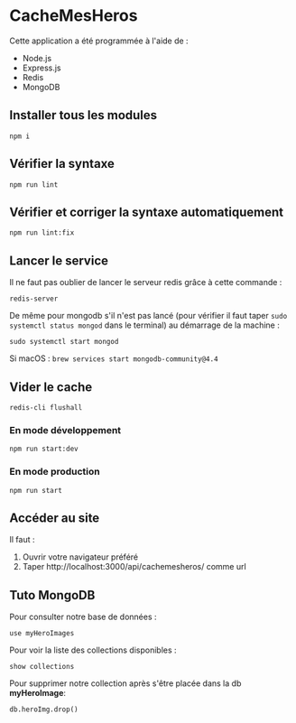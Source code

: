 
# CacheMesHeros

Cette application a été programmée à l'aide de :

* Node.js
* Express.js
* Redis
* MongoDB

## Installer tous les modules

`npm i`

## Vérifier la syntaxe

`npm run lint`

## Vérifier et corriger la syntaxe automatiquement

`npm run lint:fix`

## Lancer le service

Il ne faut pas oublier de lancer le serveur redis grâce à cette commande :

`redis-server`

De même pour mongodb s'il n'est pas lancé (pour vérifier il faut taper `sudo systemctl status mongod` dans le terminal) au démarrage de la machine :

`sudo systemctl start mongod`

Si macOS : `brew services start mongodb-community@4.4` 

## Vider le cache

`redis-cli flushall`

### En mode développement

`npm run start:dev`

### En mode production 

`npm run start`

## Accéder au site

Il faut :
1. Ouvrir votre navigateur préféré
2. Taper http://localhost:3000/api/cachemesheros/ comme url

## Tuto MongoDB

Pour consulter notre base de données :

`use myHeroImages`

Pour voir la liste des collections disponibles :

`show collections`

Pour supprimer notre collection après s'être placée dans la db **myHeroImage**:

`db.heroImg.drop()`
